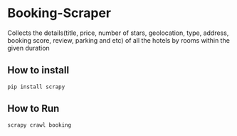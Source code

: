 # Booking-Scraper

Collects the details(title, price, number of stars, geolocation, type, address, booking score, review, parking and etc) of all the hotels by rooms within the given duration 

## How to install

`pip install scrapy`

## How to Run

`scrapy crawl booking`

